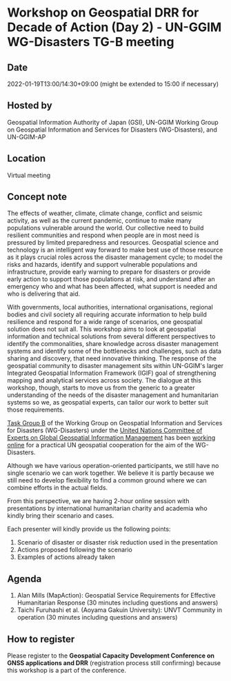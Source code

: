 # Workshop on Geospatial DRR for Decade of Action (Day 2) - UN-GGIM WG-Disasters TG-B meeting

## Date
2022-01-19T13:00/14:30+09:00 (might be extended to 15:00 if necessary)

## Hosted by
Geospatial Information Authority of Japan (GSI), UN-GGIM Working Group on Geospatial Information and Services for Disasters (WG-Disasters), and UN-GGIM-AP

## Location
Virtual meeting 

## Concept note
The effects of weather, climate, climate change, conflict and seismic activity, as well as the current pandemic, continue to make many populations vulnerable around the world. Our collective need to build resilient communities and respond when people are in most need is pressured by limited preparedness and resources. Geospatial science and technology is an intelligent way forward to make best use of those resource as it plays crucial roles across the disaster management cycle; to model the risks and hazards, identify and support vulnerable populations and infrastructure, provide early warning to prepare for disasters or provide early action to support those populations at risk, and understand after an emergency who and what has been affected, what support is needed and who is delivering that aid.

With governments, local authorities, international organisations, regional bodies and civil society all requiring accurate information to help build resilience and respond for a wide range of scenarios, one geospatial solution does not suit all. This workshop aims to look at geospatial information and technical solutions from several different perspectives to identify the commonalities, share knowledge across disaster management systems and identify some of the bottlenecks and challenges, such as data sharing and discovery, that need innovative thinking.  The response of the geospatial community to disaster management sits within UN-GGIM's larger Integrated Geospatial Information Framework (IGIF) goal of strengthening mapping and analytical services across society.  The dialogue at this workshop, though, starts to move us from the generic to a greater understanding of the needs of the disaster management and humanitarian systems so we, as geospatial experts, can tailor our work to better suit those requirements.

[Task Group B](https://ggim-exercise.github.io) of the Working Group on Geospatial Information and Services for Disasters (WG-Disasters) under the [United Nations Committee of Experts on Global Geospatial Information Management](https://ggim.un.org) has been [working online](https://github.com/ggim-exercise) for a practical UN geospatial cooperation for the aim of the WG-Disasters. 

Although we have various operation-oriented participants, we still have no single scenario we can work together. We believe it is partly because we still need to develop flexibility to find a common ground where we can combine efforts in the actual fields. 

From this perspective, we are having 2-hour online session with presentations by international humanitarian charity and academia who kindly bring their scenario and cases. 

Each presenter will kindly provide us the following points: 

1. Scenario of disaster or disaster risk reduction used in the presentation
2. Actions proposed following the scenario
3. Examples of actions already taken

## Agenda
1. Alan Mills (MapAction): Geospatial Service Requirements for Effective Humanitarian Response (30 minutes including questions and answers)
2. Taichi Furuhashi et al. (Aoyama Gakuin University): UNVT Community in operation (30 minutes including questions and answers)

## How to register
Please register to the **Geospatial Capacity Development Conference on GNSS applications and DRR** (registration process still confirming) because this workshop is a part of the conference. 
